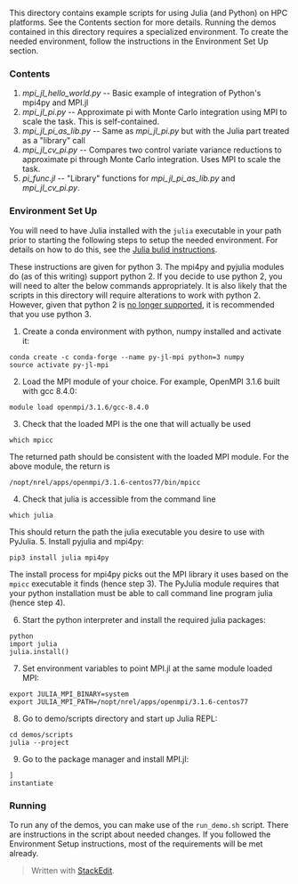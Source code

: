 ﻿This directory contains example scripts for using Julia (and Python) on HPC platforms.  See the Contents section for more details.  Running the demos contained in this directory requires a specialized environment.  To create the needed environment, follow the instructions in the Environment Set Up section.

### Contents

 1. *mpi_jl_hello_world.py* -- Basic example of integration of Python's mpi4py and MPI.jl
 2. *mpi_jl_pi.py* -- Approximate pi with Monte Carlo integration using MPI to scale the task.  This is self-contained.
 3. *mpi_jl_pi_as_lib.py* -- Same as *mpi_jl_pi.py* but with the Julia part treated as a "library" call
 4. *mpi_jl_cv_pi.py* -- Compares two control variate variance reductions to approximate pi through Monte Carlo integration.  Uses MPI to scale the task.
 5. *pi_func.jl* -- "Library" functions for *mpi_jl_pi_as_lib.py* and *mpi_jl_cv_pi.py*. 

### Environment Set Up
You will need to have Julia installed with the `julia` executable in your path prior to starting the following steps to setup the needed environment. For details on how to do this, see the [Julia bulid instructions](../../how-to-guides/install-Julia.md).

These instructions are given for python 3.  The mpi4py and pyjulia modules do (as of this writing) support python 2. If you decide to use python 2, you will need to alter the below commands appropriately.  It is also likely that the scripts in this directory will require alterations to work with python 2.  However, given that python 2 is [no longer supported](https://www.python.org/doc/sunset-python-2/), it is recommended that you use python 3.
 
 1. Create a conda environment with python, numpy installed and activate it:
 ```
 conda create -c conda-forge --name py-jl-mpi python=3 numpy
 source activate py-jl-mpi
 ```
 2. Load the MPI module of your choice.  For example, OpenMPI 3.1.6 built with gcc 8.4.0:
 ```
 module load openmpi/3.1.6/gcc-8.4.0
 ```
 3. Check that the loaded MPI is the one that will actually be used
 ```
 which mpicc
 ```
 The returned path should be consistent with the loaded MPI module.  For the above module, the return is
 ```
 /nopt/nrel/apps/openmpi/3.1.6-centos77/bin/mpicc
 ```
 4. Check that julia is accessible from the command line
 ```
 which julia
 ```
 This should return the path the julia executable you desire to use with PyJulia.
 5. Install pyjulia and mpi4py:
 ```
 pip3 install julia mpi4py
 ```
 The install process for mpi4py picks out the MPI library it uses based on the `mpicc` executable it finds (hence step 3).  The PyJulia module requires that your python installation must be able to call command line program julia (hence step 4).
 
 6. Start the python interpreter and install the required julia packages:
  ```
  python
  import julia
  julia.install()
```
 7. Set environment variables to point MPI.jl at the same module loaded MPI:
```
export JULIA_MPI_BINARY=system
export JULIA_MPI_PATH=/nopt/nrel/apps/openmpi/3.1.6-centos77
```
8. Go to demo/scripts directory and start up Julia REPL:
```
cd demos/scripts
julia --project
```
9. Go to the package manager and install MPI.jl:
```
]
instantiate
```

### Running
To run any of the demos, you can make use of the `run_demo.sh` script.  There are instructions in the script about needed changes.  If you followed the Environment Setup instructions, most of the requirements will be met already.

> Written with [StackEdit](https://stackedit.io/).
